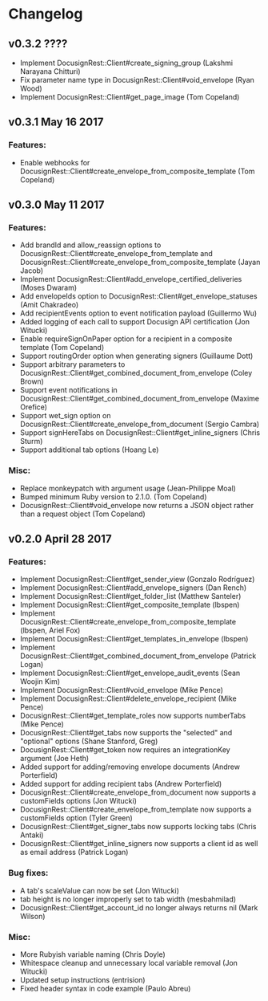 # Changelog

## v0.3.2 ????

* Implement DocusignRest::Client#create_signing_group (Lakshmi Narayana Chitturi)
* Fix parameter name type in DocusignRest::Client#void_envelope (Ryan Wood)
* Implement DocusignRest::Client#get_page_image (Tom Copeland)

## v0.3.1 May 16 2017

### Features:
* Enable webhooks for DocusignRest::Client#create_envelope_from_composite_template (Tom Copeland)

## v0.3.0 May 11 2017

### Features:
* Add brandId and allow_reassign options to DocusignRest::Client#create_envelope_from_template and DocusignRest::Client#create_envelope_from_composite_template (Jayan Jacob)
* Implement DocusignRest::Client#add_envelope_certified_deliveries (Moses Dwaram)
* Add envelopeIds option to DocusignRest::Client#get_envelope_statuses (Amit Chakradeo)
* Add recipientEvents option to event notification payload (Guillermo Wu)
* Added logging of each call to support Docusign API certification (Jon Witucki)
* Enable requireSignOnPaper option for a recipient in a composite template (Tom Copeland)
* Support routingOrder option when generating signers (Guillaume Dott)
* Support arbitrary parameters to DocusignRest::Client#get_combined_document_from_envelope (Coley Brown)
* Support event notifications in DocusignRest::Client#get_combined_document_from_envelope (Maxime Orefice)
* Support wet_sign option on DocusignRest::Client#create_envelope_from_document (Sergio Cambra)
* Support signHereTabs on DocusignRest::Client#get_inline_signers (Chris Sturm)
* Support additional tab options (Hoang Le)

### Misc:
* Replace monkeypatch with argument usage (Jean-Philippe Moal)
* Bumped minimum Ruby version to 2.1.0. (Tom Copeland)
* DocusignRest::Client#void_envelope now returns a JSON object rather than a request object (Tom Copeland)

## v0.2.0 April 28 2017

### Features:
* Implement DocusignRest::Client#get_sender_view (Gonzalo Rodríguez)
* Implement DocusignRest::Client#add_envelope_signers (Dan Rench)
* Implement DocusignRest::Client#get_folder_list (Matthew Santeler)
* Implement DocusignRest::Client#get_composite_template (lbspen)
* Implement DocusignRest::Client#create_envelope_from_composite_template (lbspen, Ariel Fox)
* Implement DocusignRest::Client#get_templates_in_envelope (lbspen)
* Implement DocusignRest::Client#get_combined_document_from_envelope (Patrick Logan)
* Implement DocusignRest::Client#get_envelope_audit_events (Sean Woojin Kim)
* Implement DocusignRest::Client#void_envelope (Mike Pence)
* Implement DocusignRest::Client#delete_envelope_recipient (Mike Pence)
* DocusignRest::Client#get_template_roles now supports numberTabs (Mike Pence)
* DocusignRest::Client#get_tabs now supports the "selected" and "optional" options (Shane Stanford, Greg)
* DocusignRest::Client#get_token now requires an integrationKey argument (Joe Heth)
* Added support for adding/removing envelope documents (Andrew Porterfield)
* Added support for adding recipient tabs (Andrew Porterfield)
* DocusignRest::Client#create_envelope_from_document now supports a customFields options (Jon Witucki)
* DocusignRest::Client#create_envelope_from_template now supports a customFields option (Tyler Green)
* DocusignRest::Client#get_signer_tabs now supports locking tabs (Chris Antaki)
* DocusignRest::Client#get_inline_signers now supports a client id as well as email address (Patrick Logan)

### Bug fixes:
* A tab's scaleValue can now be set (Jon Witucki)
* tab height is no longer improperly set to tab width (mesbahmilad)
* DocusignRest::Client#get_account_id no longer always returns nil (Mark Wilson)

### Misc:
* More Rubyish variable naming (Chris Doyle)
* Whitespace cleanup and unnecessary local variable removal (Jon Witucki)
* Updated setup instructions (entrision)
* Fixed header syntax in code example (Paulo Abreu)
